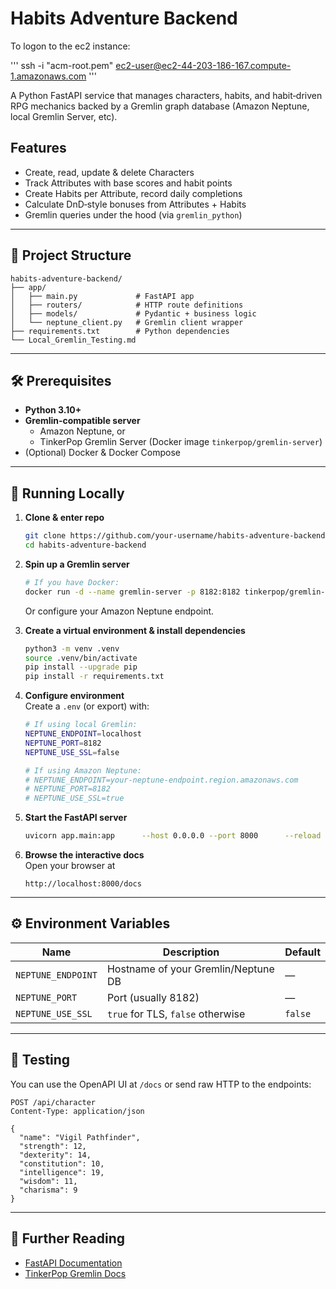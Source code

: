 # Habits Adventure Backend

To logon to the ec2 instance:

'''
ssh -i "acm-root.pem" ec2-user@ec2-44-203-186-167.compute-1.amazonaws.com
'''

A Python FastAPI service that manages characters, habits, and habit‑driven RPG mechanics backed by a Gremlin graph database (Amazon Neptune, local Gremlin Server, etc).

## Features

- Create, read, update & delete Characters  
- Track Attributes with base scores and habit points  
- Create Habits per Attribute, record daily completions  
- Calculate DnD‑style bonuses from Attributes + Habits  
- Gremlin queries under the hood (via `gremlin_python`)

---

## 📁 Project Structure

```
habits-adventure-backend/
├── app/
│   ├── main.py             # FastAPI app
│   ├── routers/            # HTTP route definitions
│   ├── models/             # Pydantic + business logic
│   └── neptune_client.py   # Gremlin client wrapper
├── requirements.txt        # Python dependencies
└── Local_Gremlin_Testing.md
```

---

## 🛠 Prerequisites

- **Python 3.10+**  
- **Gremlin‑compatible server**
  - Amazon Neptune, or  
  - TinkerPop Gremlin Server (Docker image `tinkerpop/gremlin-server`)  
- (Optional) Docker & Docker Compose

---

## 🚀 Running Locally

1. **Clone & enter repo**  
   ```bash
   git clone https://github.com/your-username/habits-adventure-backend.git
   cd habits-adventure-backend
   ```

2. **Spin up a Gremlin server**  
   ```bash
   # If you have Docker:
   docker run -d --name gremlin-server -p 8182:8182 tinkerpop/gremlin-server
   ```
   Or configure your Amazon Neptune endpoint.

3. **Create a virtual environment & install dependencies**  
   ```bash
   python3 -m venv .venv
   source .venv/bin/activate
   pip install --upgrade pip
   pip install -r requirements.txt
   ```

4. **Configure environment**  
   Create a `.env` (or export) with:
   ```bash
   # If using local Gremlin:
   NEPTUNE_ENDPOINT=localhost
   NEPTUNE_PORT=8182
   NEPTUNE_USE_SSL=false

   # If using Amazon Neptune:
   # NEPTUNE_ENDPOINT=your-neptune-endpoint.region.amazonaws.com
   # NEPTUNE_PORT=8182
   # NEPTUNE_USE_SSL=true
   ```

5. **Start the FastAPI server**  
   ```bash
   uvicorn app.main:app      --host 0.0.0.0 --port 8000      --reload
   ```

6. **Browse the interactive docs**  
   Open your browser at  
   ```
   http://localhost:8000/docs
   ```

---

## ⚙️ Environment Variables

| Name               | Description                         | Default  |
|--------------------|-------------------------------------|----------|
| `NEPTUNE_ENDPOINT` | Hostname of your Gremlin/Neptune DB | —        |
| `NEPTUNE_PORT`     | Port (usually 8182)                 | —        |
| `NEPTUNE_USE_SSL`  | `true` for TLS, `false` otherwise   | `false`  |

---

## 🧪 Testing

You can use the OpenAPI UI at `/docs` or send raw HTTP to the endpoints:
```http
POST /api/character
Content-Type: application/json

{
  "name": "Vigil Pathfinder",
  "strength": 12,
  "dexterity": 14,
  "constitution": 10,
  "intelligence": 19,
  "wisdom": 11,
  "charisma": 9
}
```

---

## 📖 Further Reading

- [FastAPI Documentation](https://fastapi.tiangolo.com/)  
- [TinkerPop Gremlin Docs](https://tinkerpop.apache.org/docs/current/)  
